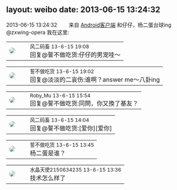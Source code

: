 layout: weibo
date: 2013-06-15 13:24:32
---
<meta name="referrer" content="no-referrer" />

2013-06-15 13:24:32  &nbsp;&nbsp;&nbsp;&nbsp;&nbsp;&nbsp; 来自 <a href="http://app.weibo.com/t/feed/c66T5g" rel="nofollow">Android客户端</a>
和仔仔，杨二蛋台球ing @zxwing-opera 我在这里: ​​​

<table style="width: 100%;">
  <tr>
    <td style="width: 40px;"><img style="border-radius:50%" src="https://tva3.sinaimg.cn/crop.0.0.639.639.50/6d2a6003jw8f3idy69w2gj20hs0hrt9g.jpg?KID=imgbed,tva&Expires=1624463440&ssig=tsDEgeaX3u"></td>
    <td colspan="2"><small>风二码畜 13-6-15 19:08</small><br/>回复@誓不做吃货:仔仔的男宠哇～</td>
  </tr>
</table>

<table style="width: 100%;">
  <tr>
    <td style="width: 40px;"><img style="border-radius:50%" src="https://tva1.sinaimg.cn/crop.0.0.640.640.50/86f7338fjw8edkav0whx0j20hs0hswfv.jpg?KID=imgbed,tva&Expires=1624463440&ssig=Lo3Dm5Wfzh"></td>
    <td colspan="2"><small>誓不做吃货 13-6-15 19:02</small><br/>回复@淡淡的二哀伤:谁啊？answer me〜八卦ing</td>
  </tr>
</table>

<table style="width: 100%;">
  <tr>
    <td style="width: 40px;"><img style="border-radius:50%" src="https://tva2.sinaimg.cn/crop.0.0.180.180.50/81fd9f09jw1e8qgp5bmzyj2050050aa8.jpg?KID=imgbed,tva&Expires=1624463440&ssig=tDC%2FyQOCWy"></td>
    <td colspan="2"><small>Roby_Mu 13-6-15 15:54</small><br/>回复@誓不做吃货:同問，你又換了基友？</td>
  </tr>
</table>

<table style="width: 100%;">
  <tr>
    <td style="width: 40px;"><img style="border-radius:50%" src="https://tva3.sinaimg.cn/crop.0.0.639.639.50/6d2a6003jw8f3idy69w2gj20hs0hrt9g.jpg?KID=imgbed,tva&Expires=1624463440&ssig=tsDEgeaX3u"></td>
    <td colspan="2"><small>风二码畜 13-6-15 14:04</small><br/>回复@誓不做吃货:[爱你][爱你]</td>
  </tr>
</table>

<table style="width: 100%;">
  <tr>
    <td style="width: 40px;"><img style="border-radius:50%" src="https://tva1.sinaimg.cn/crop.0.0.640.640.50/86f7338fjw8edkav0whx0j20hs0hswfv.jpg?KID=imgbed,tva&Expires=1624463440&ssig=Lo3Dm5Wfzh"></td>
    <td colspan="2"><small>誓不做吃货 13-6-15 13:45</small><br/>杨二蛋是谁？</td>
  </tr>
</table>

<table style="width: 100%;">
  <tr>
    <td style="width: 40px;"><img style="border-radius:50%" src="https://tva1.sinaimg.cn/crop.0.0.80.80.50/803012fbjw8f6z12p78p3j2028028q2p.jpg?KID=imgbed,tva&Expires=1624463440&ssig=0PB1esB9E6"></td>
    <td colspan="2"><small>水晶天使2150634235 13-6-15 13:36</small><br/>技术怎么样了</td>
  </tr>
</table>
